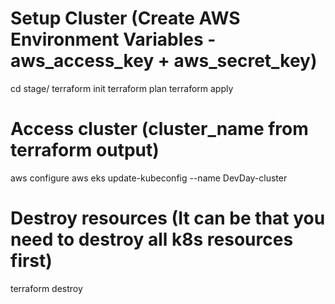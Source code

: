 # Setup Cluster (Create AWS Environment Variables - aws_access_key + aws_secret_key)
cd stage/
terraform init
terraform plan
terraform apply

# Access cluster (cluster_name from terraform output)
aws configure
aws eks update-kubeconfig --name DevDay-cluster

# Destroy resources (It can be that you need to destroy all k8s resources first)
terraform destroy
